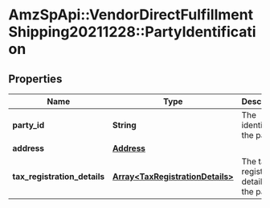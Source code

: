 # AmzSpApi::VendorDirectFulfillmentShipping20211228::PartyIdentification

## Properties
Name | Type | Description | Notes
------------ | ------------- | ------------- | -------------
**party_id** | **String** | The identifier of the party. | 
**address** | [**Address**](Address.md) |  | [optional] 
**tax_registration_details** | [**Array&lt;TaxRegistrationDetails&gt;**](TaxRegistrationDetails.md) | The tax registration details of the party. | [optional] 

